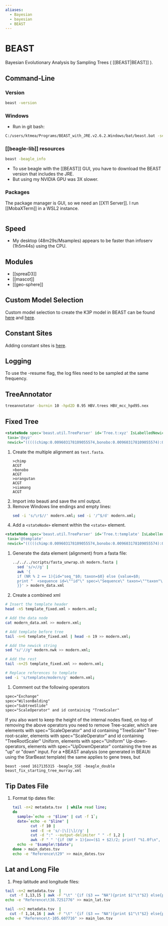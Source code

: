 ```yaml
---
aliases:
  - Bayesian
  - bayesian
  - BEAST
---
```


# BEAST

Bayesian Evolutionary Analysis by Sampling Trees ( [[BEAST|BEAST]] ).

## Command-Line

### Version

```bash
beast -version
```

### Windows

- Run in git bash:
```bash
C:/users/ktmea/Programs/BEAST_with_JRE.v2.6.2.Windows/bat/beast.bat -seed 1154791454 -threads -1 -beagle_GPU -beagle_double modern.xml
```

### [[beagle-lib]] resources

```bash
beast -beagle_info
```

- To use beagle with the [[BEAST]] GUI, you have to download the BEAST version that includes the JRE.
- But using my NVIDIA GPU was 3X slower.

### Packages

The package manager is GUI, so we need an [[X11 Server]]. I run [[MobaXTerm]] in a WSL2 instance.

```bash
```

## Speed

- My desktop (48m29s/Msamples) appears to be faster than infoserv (1h5m44s) using the CPU.

## Modules

- [[spreaD3]]
- [[mascot]]
- [[geo-sphere]]

## Custom Model Selection
Custom model selection to create the K3P model in BEAST can be found [here](https://beast.community/custom_substitution_models#k3p-unequal-frequencies) and [here](https://github.com/BEAST2-Dev/bModelTest/wiki/How-to-use-bModelTest). 

## Constant Sites

Adding constant sites is [here](https://www.beast2.org/2019/07/18/ascertainment-correction.html).

## Logging

To use the -resume flag, the log files need to be sampled at the same frequency.

## TreeAnnotator

```bash
treeannotator -burnin 10 -hpd2D 0.95 HBV.trees HBV_mcc_hpd95.nex
```


## Fixed Tree

```xml
<stateNode spec='beast.util.TreeParser' id='Tree.t:xyz' IsLabelledNewick='true' adjustTipHeights='false'
 taxa='@xyz'
 newick="(((((chimp:0.009603178109055574,bonobo:0.009603178109055574):0.01049225186311567):0.013418689384830318):0.02460624740645495,orangutan:0.05812036676345651):0.010656607109573349,siamang:0.06877697387302986);"/>
```


1. Create the multiple alignment as ```test.fasta```.
	```fasta
	>chimp
	ACGT
	>bonobo
	ACGT
	>orangutan
	ACGT
	>siamang
	ACGT
	```
1. Import into beauti and save the xml output.
1. Remove Windows line endings and empty lines:
	```bash
	sed -i 's/\r$//' modern.xml; sed -i '/^$/d' modern.xml;
	```
1. Add a ```<stateNode>``` element within the ```<state>``` element.

```xml
<stateNode spec='beast.util.TreeParser' id='Tree.t:template' IsLabelledNewick='true' adjustTipHeights='false'
 taxa='@template'
 newick="(((((chimp:0.009603178109055574,bonobo:0.009603178109055574):0.01049225186311567):0.013418689384830318):0.02460624740645495,orangutan:0.05812036676345651):0.010656607109573349,siamang:0.06877697387302986);"/>
```

1. Generate the data element (alignment) from a fasta file:

	```bash
	../../../scripts/fasta_unwrap.sh modern.fasta | 
	  sed 's/>//g' | 
	  awk '{
	  if (NR % 2 == 1){id="seq_"$0; taxon=$0} else {value=$0; 
	  print "  <sequence id=\""id"\" spec=\"Sequence\" taxon=\""taxon"\" totalcount=\"4\" value=\""value"\"/>";
	  }}' > modern_data.xml
	```

1. Create a combined xml

```bash
# Insert the template header
head -n5 template_fixed.xml > modern.xml;

# Add the data node
cat modern_data.xml >> modern.xml;

# Add template before tree
tail -n+6 template_fixed.xml | head -n 19 >> modern.xml;

# Add the newick string
sed "s/'//g" modern.nwk >> modern.xml;

# Add the rest
tail -n+25 template_fixed.xml >> modern.xml;

# Replace references to template
sed -i 's/template/modern/g' modern.xml;
```

1. Comment out the following operators
```xml
spec="Exchange"
spec="WilsonBalding"
spec="SubtreeSlide"
spec="ScaleOperator" and id containing "TreeScaler"
```


If you also want to keep the height of the internal nodes fixed, on top of removing the above operators you need to remove
Tree-scaler, which are elements with spec="ScaleOperator" and id containing "TreeScaler"
Tree-root-scaler, elements with spec="ScaleOperator" and id containing "TreeRootScaler"
Uniform, elements with spec="Uniform"
Up-down-operators, elements with spec="UpDownOperator" containing the tree as "up" or "down" input.
For a *BEAST analysis (one generated in BEAUti using the StarBeast template) the same applies to gene trees, but


```
beast -seed 1617135315 -beagle_SSE -beagle_double beast_fix_starting_tree_murray.xml
```


## Tip Dates File

1. Format tip dates file:
	```bash
	tail -n+2 metadata.tsv  | while read line;
	do
	  sample=`echo -e "$line" | cut -f 1`;
	  date=`echo -e "$line" |
	        cut -f 10 |
			sed -E -e 's/-|\[|\]//g' |
			cut -d ":" --output-delimiter " " -f 1,2 | 
			awk -F " " '{if (NF > 1){av=($1 + $2)/2; printf "%1.0f\n", av} else {print $1}}'`;
	  echo -e "$sample\t$date";
	done > main_dates.tsv
	echo -e "Reference\t29" >> main_dates.tsv
	```
	
## Lat and Long File

1. Prep latitude and longitude files:
```bash
tail -n+2 metadata.tsv  | 
  cut -f 1,13,15 | awk -F "\t" '{if ($3 == "NA"){print $1"\t"$2} else{print $1"\t"$3}}' > main_lat.tsv
echo -e "Reference\t38.7251776" >> main_lat.tsv

tail -n+2 metadata.tsv  | 
  cut -f 1,14,16 | awk -F "\t" '{if ($3 == "NA"){print $1"\t"$2} else{print $1"\t"$3}}' > main_lon.tsv
echo -e "Reference\t-105.607716" >> main_lon.tsv
```

